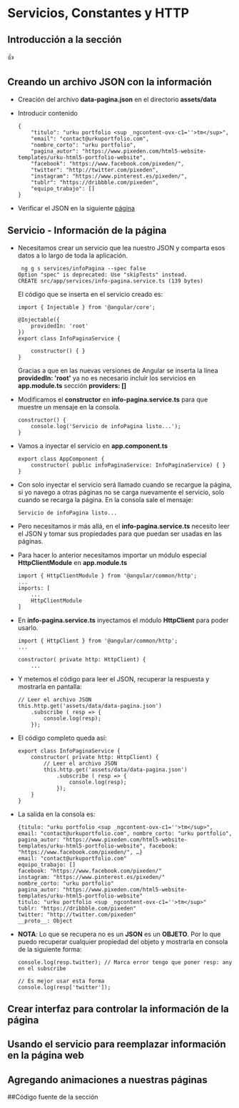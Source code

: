 # Servicios, Constantes y HTTP

## Introducción a la sección

:+1:

## Creando un archivo JSON con la información

* Creación del archivo **data-pagina.json** en el directorio **assets/data**

* Introducir contenido

    ```
    {
        "titulo": "urku portfolio <sup _ngcontent-ovx-c1=''>tm</sup>",
        "email": "contact@urkuportfolio.com",
        "nombre_corto": "urku portfolio",
        "pagina_autor": "https://www.pixeden.com/html5-website-templates/urku-html5-portfolio-website",
        "facebook": "https://www.facebook.com/pixeden/",
        "twitter": "http://twitter.com/pixeden",
        "instagram": "https://www.pinterest.es/pixeden/",
        "tublr": "https://dribbble.com/pixeden",
        "equipo_trabajo": []
    }
    ```
* Verificar el JSON en la siguiente [página](http://json.parser.online.fr/)


## Servicio - Información de la página

* Necesitamos crear un servicio que lea nuestro JSON y comparta esos datos a lo largo de toda la aplicación.

    ```
     ng g s services/infoPagina --spec false
    Option "spec" is deprecated: Use "skipTests" instead.
    CREATE src/app/services/info-pagina.service.ts (139 bytes)
    ```

    El código que se inserta en el servicio creado es:

    ```
    import { Injectable } from '@angular/core';

    @Injectable({
        providedIn: 'root'
    })
    export class InfoPaginaService {

        constructor() { }
    }
    ```

    Gracias a que en las nuevas versiones de Angular se inserta la línea **providedIn: 'root'** ya no es necesario incluir los servicios en **app.module.ts** sección **providers: []**

* Modificamos el **constructor** en **info-pagina.service.ts** para que muestre un mensaje en la consola.

    ```
    constructor() { 
        console.log('Servicio de infoPagina listo...');
    }
    ```

* Vamos a inyectar el servicio en **app.component.ts**

    ```
    export class AppComponent {
        constructor( public infoPaginaService: InfoPaginaService) { }
    }
    ```

* Con solo inyectar el servicio será llamado cuando se recargue la página, si yo navego a otras páginas no se carga nuevamente el servicio, solo cuando se recarga la página. En la consola sale el mensaje:

    `Servicio de infoPagina listo...`

* Pero necesitamos ir más allá, en el **info-pagina.service.ts** necesito leer el JSON y tomar sus propiedades para que puedan ser usadas en las páginas.

* Para hacer lo anterior necesitamos importar un módulo especial **HttpClientModule** en **app.module.ts** 

    ```
    import { HttpClientModule } from '@angular/common/http';
    ...
    imports: [
        ...
        HttpClientModule
    ]
    ```

* En **info-pagina.service.ts** inyectamos el módulo **HttpClient** para poder usarlo.

    ```
    import { HttpClient } from '@angular/common/http';
    ...

    constructor( private http: HttpClient) {
        ...

    ```

* Y metemos el código para leer el JSON, recuperar la respuesta y mostrarla en pantalla:

    ```
    // Leer el archivo JSON
    this.http.get('assets/data/data-pagina.json')
        .subscribe ( resp => {
            console.log(resp);
        });
    ```

* El código completo queda así:

    ```
    export class InfoPaginaService {
        constructor( private http: HttpClient) {
            // Leer el archivo JSON
            this.http.get('assets/data/data-pagina.json')
                .subscribe ( resp => {
                    console.log(resp);
                });
        }
    }
    ```

* La salida en la consola es:

    ```
    {titulo: "urku portfolio <sup _ngcontent-ovx-c1=''>tm</sup>", email: "contact@urkuportfolio.com", nombre_corto: "urku portfolio", pagina_autor: "https://www.pixeden.com/html5-website-templates/urku-html5-portfolio-website", facebook: "https://www.facebook.com/pixeden/", …}
    email: "contact@urkuportfolio.com"
    equipo_trabajo: []
    facebook: "https://www.facebook.com/pixeden/"
    instagram: "https://www.pinterest.es/pixeden/"
    nombre_corto: "urku portfolio"
    pagina_autor: "https://www.pixeden.com/html5-website-templates/urku-html5-portfolio-website"
    titulo: "urku portfolio <sup _ngcontent-ovx-c1=''>tm</sup>"
    tublr: "https://dribbble.com/pixeden"
    twitter: "http://twitter.com/pixeden"
    __proto__: Object
    ```

* **NOTA**: Lo que se recupera no es un **JSON** es un **OBJETO**. Por lo que puedo recuperar cualquier propiedad del objeto y mostrarla en consola de la siguiente forma:

    ```
    console.log(resp.twitter); // Marca error tengo que poner resp: any en el subscribe

    // Es mejor usar esta forma
    console.log(resp['twitter']);
    ```

## Crear interfaz para controlar la información de la página

## Usando el servicio para reemplazar información en la página web

## Agregando animaciones a nuestras páginas

##Código fuente de la sección
